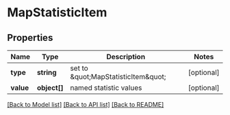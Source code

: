 # MapStatisticItem

## Properties
Name | Type | Description | Notes
------------ | ------------- | ------------- | -------------
**type** | **string** | set to \&quot;MapStatisticItem\&quot; | [optional] 
**value** | **object[]** | named statistic values | [optional] 

[[Back to Model list]](../README.md#documentation-for-models) [[Back to API list]](../README.md#documentation-for-api-endpoints) [[Back to README]](../README.md)


